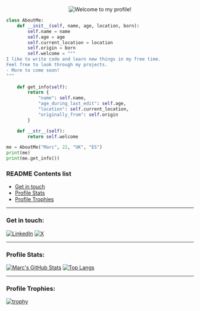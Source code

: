 <div align="center">
    <img src="https://readme-typing-svg.demolab.com?font=Fira+Code&pause=1500&color=1BA0E4&center=true&width=435&lines=Hi+There+%F0%9F%91%8B;Welcome+to+my+GitHub+profile!" alt="Welcome to my profile!">
</div>

```python
class AboutMe:
    def __init__(self, name, age, location, born):
        self.name = name
        self.age = age
        self.current_location = location
        self.origin = born
        self.welcome = """
I like to write code and learn new things in my free time.
Feel free to look through my projects.
- More to come soon!
"""
    
    def get_info(self):
        return {
            "name": self.name,
            "age_during_last_edit": self.age,
            "location": self.current_location,
            "originally_from": self.origin
        }

    def __str__(self):
        return self.welcome

me = AboutMe("Marc", 22, "UK", "ES")
print(me)
print(me.get_info())
```

### README Contents list
- [Get in touch](#get-in-touch)
- [Profile Stats](#profile-stats)
- [Profile Trophies](#profile-trophies)

<!--
**Anon0x19/Anon0x19** is a ✨ _special_ ✨ repository because its `README.md` (this file) appears on your GitHub profile.

Here are some ideas to get you started:

- 🔭 I’m currently working on ...
- 🌱 I’m currently learning ...
- 👯 I’m looking to collaborate on ...
- 🤔 I’m looking for help with ...
- 💬 Ask me about ...
- 📫 How to reach me: ...
- 😄 Pronouns: ...
- ⚡ Fun fact: ...
-->
---
### Get in touch:

<!-- - Portfolio: [Anon0x19.github.io](https://Anon0x19.github.io) -->
[![LinkedIn](https://img.shields.io/badge/linkedin-%230077B5.svg?style=for-the-badge&logo=linkedin&logoColor=white)](https://www.linkedin.com/in/marc-perales-salomo-728a52228/)
[![X](https://img.shields.io/badge/X-%23000000.svg?style=for-the-badge&logo=X&logoColor=white)](https://twitter.com/Anon0x19)

---
### Profile Stats:

[![Marc's GitHub Stats](https://github-readme-stats-ten-livid-22.vercel.app/api?username=Anon0x19&bg_color=00000000&theme=gruvbox&show_icons=true)](https://github.com/anuraghazra/github-readme-stats)
[![Top Langs](https://github-readme-stats-ten-livid-22.vercel.app/api/top-langs/?username=Anon0x19&hide=java,jupyter%20notebook,html,scss,css,less,cuda,perl,coffeescript,swift,applescript,ruby,objective-c&langs_count=10&layout=compact&bg_color=00000000&theme=gruvbox)](https://github.com/anuraghazra/github-readme-stats)

---
### Profile Trophies:
[![trophy](https://github-profile-trophy.vercel.app/?username=Anon0x19&theme=gruvbox&no-bg=true&margin-w=15)](https://github.com/ryo-ma/github-profile-trophy)

<!-- To be continued -->